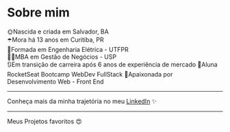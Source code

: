 
<!--
**gabriela-regueira/gabriela-regueira** is a ✨ _special_ ✨ repository because its `README.md` (this file) appears on your GitHub profile.
-->
# Sobre mim
🌞Nascida e criada em Salvador, BA  
☂️Mora há 13 anos em Curitiba, PR  
🔌Formada em Engenharia Elétrica - UTFPR  
👩‍🎓MBA em Gestão de Negócios - USP  
🔃Em transição de carreira após 6 anos de experiência de mercado
🚀Aluna RocketSeat Bootcamp WebDev FullStack
💖Apaixonada por Desenvolvimento Web - Front End  


---
Conheça mais da minha trajetória no meu [LinkedIn](https://www.linkedin.com/in/gabriela-regueira) ✨

---
Meus Projetos favoritos 😍
